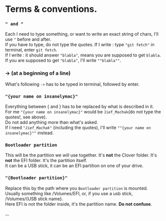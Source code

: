 # Terms & conventions.

### `" and "`

Each I need to type something, or want to write an exact string of chars, I'll use `"` before and after.  
If you have to type, do not type the quotes. If I write : type `"git fetch"` in terminal, enter `git fetch`.  
If I write : it should answer `"blabla"`, means you are supposed to get `blabla`. If you are supposed to get `"blabla"`, I'll write `""blabla""`.

### -&gt; \(at a beginning of a line\)

What's following `->` has to be typed in terminal, followed by enter.

### `"{your name on insanelymac}"`

Everything between { and } has to be replaced by what is described in it.  
For me `"{your name on insanelymac}"` would be `Jief_Machak`\(do not type the quotes!, see above\).  
Do not add anything more than what's asked.  
If I need _`"Jief_Machak"`_ \(including the quotes\), I'll write `""{your name on insanelymac}""` instead.

### `Bootloader partition`

This will be the partition we will use together. It's **not** the Clover folder. It's **not** the EFI folder. It's the partition itself.  
It can be a USB stick, it can be an EFI partition on one of your drive.

### `"{Bootloader partition}"`

Replace this by the path where you `Bootloader partition` is mounted.  
Usually something like /Volumes/EFI, or, if you use a usb stick, /Volumes/{USB stick name}.  
Here EFI is not the folder inside, it's the partition name. **Do not confuse**.

### \`\`

